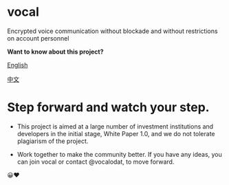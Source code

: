 # vocal
Encrypted voice communication without blockade and without restrictions on account personnel



**Want to know about this project?**

[English](https://github.com/Team-Vocal/vocal/blob/main/Vocal_Whitepaper_v1.0.0_English.pdf)

[中文](https://github.com/Team-Vocal/vocal/blob/main/Vocal_Whitepaper_v1.0.0_Chinese.pdf)



# Step forward and watch your step.

* This project is aimed at a large number of investment institutions and developers in the initial stage, White Paper 1.0, and we do not tolerate plagiarism of the project. 

* Work together to make the community better. If you have any ideas, you can join vocal or contact @vocalodat, to move forward. 

😀♥